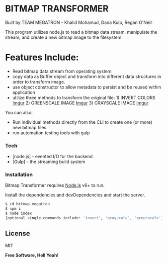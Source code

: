 # BITMAP TRANSFORMER
Built by TEAM MEGATRON - Khalid Mohamud, Dana Kulp, Regan O'Neill

This program utilizes node.js to read a bitmap data stream, manipulate the stream, and create a new bitmap image to the filesystem.

# Features Include:

  - Read bitmap data stream from operating system
  - copy data as Buffer object and transform into different data structures in order to transform image.
  - use object constructor to allow metadata to persist and be reused within application
  - utilize three methods to transform the original file:
        1) INVERT COLORS
        [Imgur](http://i.imgur.com/GPZ8S8J.png)
        2) GREENSCALE IMAGE
        [Imgur](http://i.imgur.com/vQXy11e.png)
        3) GRAYSCALE IMAGE
        [Imgur](http://i.imgur.com/W2Tu028.png)

You can also:
  - Run individual methods directly from the CLI to create one (or more) new bitmap files.
  - run automation testing tools with gulp

### Tech

* [node.js] - evented I/O for the backend
* [Gulp] - the streaming build system

### Installation

Bitmap Transformer requires [Node.js](https://nodejs.org/) v6+ to run.

Install the dependencies and devDependencies and start the server.

```sh
$ cd bitmap-megatron
$ npm i
$ node index
[optional single commands include: 'invert', 'grayscale', 'greenscale']
```
License
----

MIT


**Free Software, Hell Yeah!**
